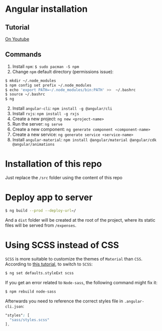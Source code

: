# Angular installation

## Tutorial
[On Youtube](https://www.youtube.com/watch?v=DlkR2n4SMMk)

## Commands
1. Install `npm`: `$ sudo pacman -S npm`
2. Change `npm` default directory (permissions issue):

```sh
$ mkdir ~/.node_modules
$ npm config set prefix ~/.node_modules
$ echo 'export PATH=~/.node_modules/bin:PATH' >>  ~/.bashrc
$ source ~/.bashrc
$ ng
```

2. Install `angular-cli`: `npm install -g @angular/cli`
3. Install `rxjs`: `npm install -g rxjs`
4. Create a new project: `ng new <project-name>`
5. Run the server: `ng serve`
6. Create a new component: `ng generate component <component-name>`
7. Create a new service: `ng generate service <service-name>`
8. Install `angular-material`: `npm install @angular/material @angular/cdk @angular/animations`

# Installation of this repo

Just replace the `/src` folder using the content of this repo

# Deploy app to server

```sh
$ ng build --prod --deploy-url=/
```

And a `dist` folder will be created at the root of the project, where its static files will be served from `/expenses`.

# Using SCSS instead of CSS

`SCSS` is more suitable to customize the themes of `Material` than `CSS`. According to [this tutorial](https://scotch.io/tutorials/using-sass-with-the-angular-cli), to switch to `SCSS`:

```sh
$ ng set defaults.styleExt scss
```

If you get an error related to `Node-sass`, the following command might fix it:

```sh
$ npm rebuild node-sass
```

Afterwards you need to reference the correct styles file in `.angular-cli.json`:

```scss
"styles": [
  "sass/styles.scss"
],
```
